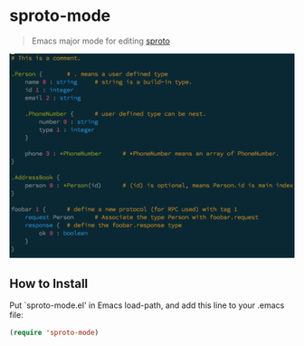 sproto-mode
===============

> Emacs major mode for editing [sproto](https://github.com/cloudwu/sproto)

![](test.png)

How to Install
--------------

Put `sproto-mode.el' in Emacs load-path, and add this line to your .emacs file:

```lisp
(require 'sproto-mode)
```
